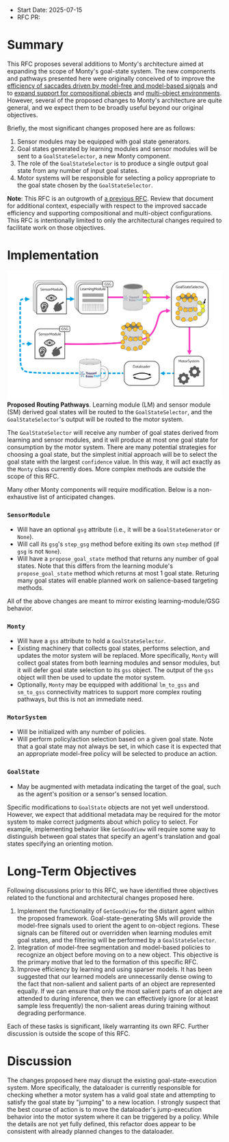 - Start Date: 2025-07-15
- RFC PR: 

# Summary
This RFC proposes several additions to Monty's architecture aimed at expanding the scope of Monty's goal-state system. The new components and pathways presented here were originally conceived of to improve the [efficiency of saccades driven by model-free and model-based signals](https://thousandbrainsproject.readme.io/docs/implement-efficient-saccades-driven-by-model-free-and-model-based-signals) and to [expand support for compositional objects](https://thousandbrainsproject.readme.io/docs/short-term-goals) and [multi-object environments](https://thousandbrainsproject.readme.io/docs/model-based-policy-to-recognize-an-object-before-moving-onto-a-new-object). However, several of the proposed changes to Monty's architecture are quite general, and we expect them to be broadly useful beyond our original objectives.

Briefly, the most significant changes proposed here are as follows:
 1. Sensor modules may be equipped with goal state generators.
 2. Goal states generated by learning modules and sensor modules will be sent to a `GoalStateSelector`, a new Monty component.
 3. The role of the `GoalStateSelector` is to produce a single output goal state from any number of input goal states.
 4. Motor systems will be responsible for selecting a policy appropriate to the goal state chosen by the `GoalStateSelector`.
 
**Note**: This RFC is an outgrowth of [a previous RFC](https://github.com/thousandbrainsproject/tbp.monty/pull/328). Review that document for additional context, especially with respect to the improved saccade efficiency and supporting compositional and multi-object configurations. This RFC is intentionally limited to only the architectural changes required to facilitate work on those objectives.

# Implementation

![Information Flow](extended_goal_state_functionality/architecture_overview.png)
**Proposed Routing Pathways**. Learning module (LM) and sensor module (SM) derived goal states will be routed to the `GoalStateSelector`, and the `GoalStateSelector`'s output will be routed to the motor system.

The `GoalStateSelector` will receive any number of goal states derived from learning and sensor modules, and it will produce at most one goal state for consumption by the motor system. There are many potential strategies for choosing a goal state, but the simplest initial approach will be to select the goal state with the largest `confidence` value. In this way, it will act exactly as the `Monty` class currently does. More complex methods are outside the scope of this RFC.

Many other Monty components will require modification. Below is a non-exhaustive list of anticipated changes.

### `SensorModule`
 - Will have an optional `gsg` attribute (i.e., it will be a `GoalStateGenerator` or `None`).
 - Will call its `gsg`'s `step_gsg` method before exiting its own `step` method (if `gsg` is not `None`).
 - Will have a `propose_goal_state` method that returns any number of goal states. Note that this differs from the learning module's `propose_goal_state` method which returns at most 1 goal state. Returing many goal states will enable planned work on salience-based targeting methods.

All of the above changes are meant to mirror existing learning-module/GSG behavior.

### `Monty`
 - Will have a `gss` attribute to hold a `GoalStateSelector`.
 - Existing machinery that collects goal states, performs selection, and updates the motor system will be replaced. More specifically, `Monty` will collect goal states from both learning modules and sensor modules, but it will defer goal state selection to its `gss` object. The output of the `gss` object will then be used to update the motor system.
 - Optionally, `Monty` may be equipped with additional `lm_to_gss` and `sm_to_gss` connectivity matrices to support more complex routing pathways, but this is not an immediate need.

### `MotorSystem`
 - Will be initialized with any number of policies.
 - Will perform policy/action selection based on a given goal state. Note that a goal state may not always be set, in which case it is expected that an appropriate model-free policy will be selected to produce an action.

### `GoalState`
 - May be augmented with metadata indicating the target of the goal, such as the agent's position or a sensor's sensed location.

Specific modifications to `GoalState` objects are not yet well understood. However, we expect that additional metadata may be required for the motor system to make correct judgments about which policy to select. For example, implementing behavior like `GetGoodView` will require some way to distinguish between goal states that specify an agent's translation and goal states specifying an orienting motion.

# Long-Term Objectives

Following discussions prior to this RFC, we have identified three objectives related to the functional and architectural changes proposed here.

  1. Implement the functionality of `GetGoodView` for the distant agent within the proposed framework. Goal-state-generating SMs will provide the model-free signals used to orient the agent to on-object regions. These signals can be filtered out or overridden when learning modules emit goal states, and the filtering will be performed by a `GoalStateSelector`.
  2. Integration of model-free segmentation and model-based policies to recognize an object before moving on to a new object. This objective is the primary motive that led to the formation of this specific RFC.
  3. Improve efficiency by learning and using sparser models. It has been suggested that our learned models are unnecessarily dense owing to the fact that non-salient and salient parts of an object are represented equally. If we can ensure that only the most salient parts of an object are attended to during inference, then we can effectively ignore (or at least sample less frequently) the non-salient areas during training without degrading performance.

Each of these tasks is significant, likely warranting its own RFC. Further discussion is outside the scope of this RFC.

# Discussion

The changes proposed here may disrupt the existing goal-state-execution system. More specifically, the dataloader is currently responsible for checking whether a motor system has a valid goal state and attempting to satisfy the goal state by "jumping" to a new location. I strongly suspect that the best course of action is to move the dataloader's jump-execution behavior into the motor system where it can be triggered by a policy. While the details are not yet fully defined, this refactor does appear to be consistent with already planned changes to the dataloader.

